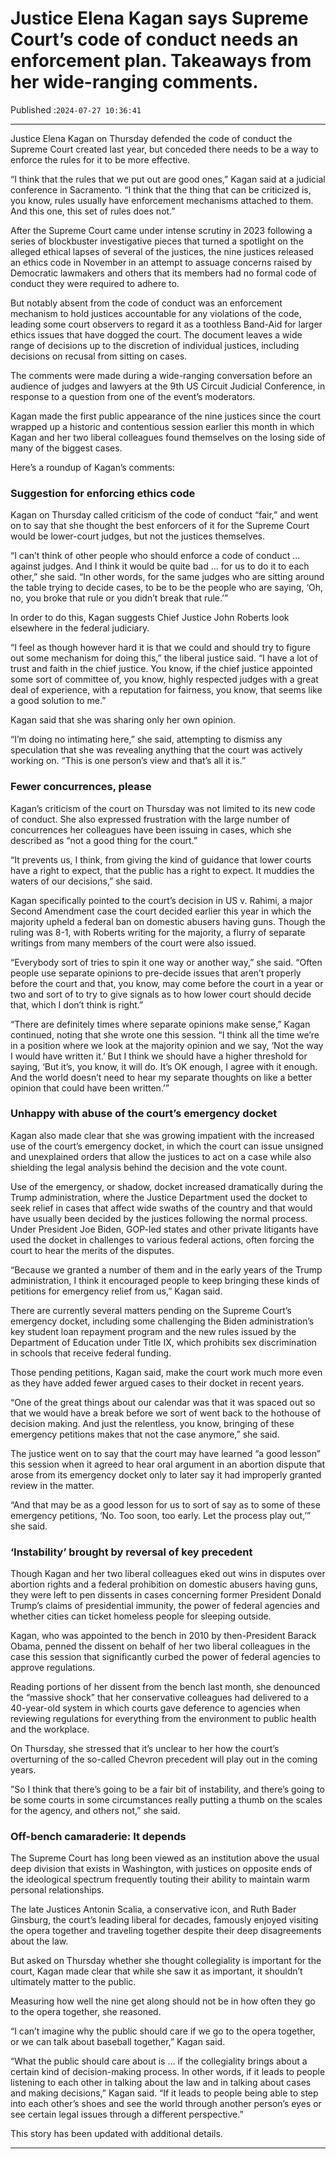 # Justice Elena Kagan says Supreme Court’s code of conduct needs an enforcement plan. Takeaways from her wide-ranging comments.

Published :`2024-07-27 10:36:41`

---

Justice Elena Kagan on Thursday defended the code of conduct the Supreme Court created last year, but conceded there needs to be a way to enforce the rules for it to be more effective.

“I think that the rules that we put out are good ones,” Kagan said at a judicial conference in Sacramento. “I think that the thing that can be criticized is, you know, rules usually have enforcement mechanisms attached to them. And this one, this set of rules does not.”

After the Supreme Court came under intense scrutiny in 2023 following a series of blockbuster investigative pieces that turned a spotlight on the alleged ethical lapses of several of the justices, the nine justices released an ethics code in November in an attempt to assuage concerns raised by Democratic lawmakers and others that its members had no formal code of conduct they were required to adhere to.

But notably absent from the code of conduct was an enforcement mechanism to hold justices accountable for any violations of the code, leading some court observers to regard it as a toothless Band-Aid for larger ethics issues that have dogged the court. The document leaves a wide range of decisions up to the discretion of individual justices, including decisions on recusal from sitting on cases.

The comments were made during a wide-ranging conversation before an audience of judges and lawyers at the 9th US Circuit Judicial Conference, in response to a question from one of the event’s moderators.

Kagan made the first public appearance of the nine justices since the court wrapped up a historic and contentious session earlier this month in which Kagan and her two liberal colleagues found themselves on the losing side of many of the biggest cases.

Here’s a roundup of Kagan’s comments:

### Suggestion for enforcing ethics code

Kagan on Thursday called criticism of the code of conduct “fair,” and went on to say that she thought the best enforcers of it for the Supreme Court would be lower-court judges, but not the justices themselves.

“I can’t think of other people who should enforce a code of conduct … against judges. And I think it would be quite bad … for us to do it to each other,” she said. “In other words, for the same judges who are sitting around the table trying to decide cases, to be to be the people who are saying, ‘Oh, no, you broke that rule or you didn’t break that rule.’”

In order to do this, Kagan suggests Chief Justice John Roberts look elsewhere in the federal judiciary.

“I feel as though however hard it is that we could and should try to figure out some mechanism for doing this,” the liberal justice said. “I have a lot of trust and faith in the chief justice. You know, if the chief justice appointed some sort of committee of, you know, highly respected judges with a great deal of experience, with a reputation for fairness, you know, that seems like a good solution to me.”

Kagan said that she was sharing only her own opinion.

“I’m doing no intimating here,” she said, attempting to dismiss any speculation that she was revealing anything that the court was actively working on. “This is one person’s view and that’s all it is.”

### Fewer concurrences, please

Kagan’s criticism of the court on Thursday was not limited to its new code of conduct. She also expressed frustration with the large number of concurrences her colleagues have been issuing in cases, which she described as “not a good thing for the court.”

“It prevents us, I think, from giving the kind of guidance that lower courts have a right to expect, that the public has a right to expect. It muddies the waters of our decisions,” she said.

Kagan specifically pointed to the court’s decision in US v. Rahimi, a major Second Amendment case the court decided earlier this year in which the majority upheld a federal ban on domestic abusers having guns. Though the ruling was 8-1, with Roberts writing for the majority, a flurry of separate writings from many members of the court were also issued.

“Everybody sort of tries to spin it one way or another way,” she said. “Often people use separate opinions to pre-decide issues that aren’t properly before the court and that, you know, may come before the court in a year or two and sort of to try to give signals as to how lower court should decide that, which I don’t think is right.”

“There are definitely times where separate opinions make sense,” Kagan continued, noting that she wrote one this session. “I think all the time we’re in a position where we look at the majority opinion and we say, ‘Not the way I would have written it.’ But I think we should have a higher threshold for saying, ‘But it’s, you know, it will do. It’s OK enough, I agree with it enough. And the world doesn’t need to hear my separate thoughts on like a better opinion that could have been written.’”

### Unhappy with abuse of the court’s emergency docket

Kagan also made clear that she was growing impatient with the increased use of the court’s emergency docket, in which the court can issue unsigned and unexplained orders that allow the justices to act on a case while also shielding the legal analysis behind the decision and the vote count.

Use of the emergency, or shadow, docket increased dramatically during the Trump administration, where the Justice Department used the docket to seek relief in cases that affect wide swaths of the country and that would have usually been decided by the justices following the normal process. Under President Joe Biden, GOP-led states and other private litigants have used the docket in challenges to various federal actions, often forcing the court to hear the merits of the disputes.

“Because we granted a number of them and in the early years of the Trump administration, I think it encouraged people to keep bringing these kinds of petitions for emergency relief from us,” Kagan said.

There are currently several matters pending on the Supreme Court’s emergency docket, including some challenging the Biden administration’s key student loan repayment program and the new rules issued by the Department of Education under Title IX, which prohibits sex discrimination in schools that receive federal funding.

Those pending petitions, Kagan said, make the court work much more even as they have added fewer argued cases to their docket in recent years.

“One of the great things about our calendar was that it was spaced out so that we would have a break before we sort of went back to the hothouse of decision making. And just the relentless, you know, bringing of these emergency petitions makes that not the case anymore,” she said.

The justice went on to say that the court may have learned “a good lesson” this session when it agreed to hear oral argument in an abortion dispute that arose from its emergency docket only to later say it had improperly granted review in the matter.

“And that may be as a good lesson for us to sort of say as to some of these emergency petitions, ‘No. Too soon, too early. Let the process play out,’” she said.

### ‘Instability’ brought by reversal of key precedent

Though Kagan and her two liberal colleagues eked out wins in disputes over abortion rights and a federal prohibition on domestic abusers having guns, they were left to pen dissents in cases concerning former President Donald Trump’s claims of presidential immunity, the power of federal agencies and whether cities can ticket homeless people for sleeping outside.

Kagan, who was appointed to the bench in 2010 by then-President Barack Obama, penned the dissent on behalf of her two liberal colleagues in the case this session that significantly curbed the power of federal agencies to approve regulations.

Reading portions of her dissent from the bench last month, she denounced the “massive shock” that her conservative colleagues had delivered to a 40-year-old system in which courts gave deference to agencies when reviewing regulations for everything from the environment to public health and the workplace.

On Thursday, she stressed that it’s unclear to her how the court’s overturning of the so-called Chevron precedent will play out in the coming years.

”So I think that there’s going to be a fair bit of instability, and there’s going to be some courts in some circumstances really putting a thumb on the scales for the agency, and others not,” she said.

### Off-bench camaraderie: It depends

The Supreme Court has long been viewed as an institution above the usual deep division that exists in Washington, with justices on opposite ends of the ideological spectrum frequently touting their ability to maintain warm personal relationships.

The late Justices Antonin Scalia, a conservative icon, and Ruth Bader Ginsburg, the court’s leading liberal for decades, famously enjoyed visiting the opera together and traveling together despite their deep disagreements about the law.

But asked on Thursday whether she thought collegiality is important for the court, Kagan made clear that while she saw it as important, it shouldn’t ultimately matter to the public.

Measuring how well the nine get along should not be in how often they go to the opera together, she reasoned.

“I can’t imagine why the public should care if we go to the opera together, or we can talk about baseball together,” Kagan said.

“What the public should care about is … if the collegiality brings about a certain kind of decision-making process. In other words, if it leads to people listening to each other in talking about the law and in talking about cases and making decisions,” Kagan said. “If it leads to people being able to step into each other’s shoes and see the world through another person’s eyes or see certain legal issues through a different perspective.”

This story has been updated with additional details.

---

